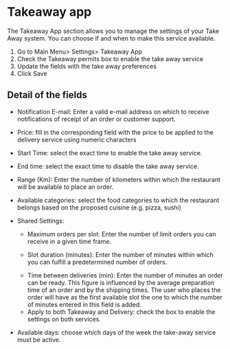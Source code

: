 # Takeaway app

The Takeaway App section allows you to manage the settings of your Take Away system. You can choose if and when to make this service available.

1. Go to Main Menu> Settings> Takeaway App
2. Check the Takeaway permits box to enable the take away service
3. Update the fields with the take away preferences
4. Click Save

## Detail of the fields

* Notification E-mail: Enter a valid e-mail address on which to receive notifications of receipt of an order or customer support.

* Price: fill in the corresponding field with the price to be applied to the delivery service using numeric characters

* Start Time: select the exact time to enable the take away service.

* End time: select the exact time to disable the take away service.

* Range (Km): Enter the number of kilometers within which the restaurant will be available to place an order.

* Available categories: select the food categories to which the restaurant belongs based on the proposed cuisine (e.g. pizza, sushi)

- Shared Settings:

    * Maximum orders per slot: Enter the number of limit orders you can receive in a given time frame.

    * Slot duration (minutes): Enter the number of minutes within which you can fulfill a predetermined number of orders.

    - Time between deliveries (min): Enter the number of minutes an order can be ready. This figure is influenced by the average preparation time of an order and by the shipping times. The user who places the order will have as the first available slot the one to which the number of minutes entered in this field is added.

    * Apply to both Takeaway and Delivery: check the box to enable the settings on both services.

* Available days: choose which days of the week the take-away service must be active.
